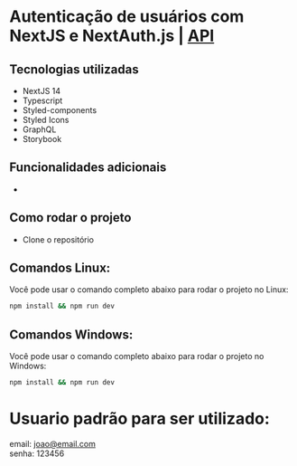 # Autenticação de usuários com NextJS e NextAuth.js | [API](https://github.com/rdGxd/Strapi_Auth)

## Tecnologias utilizadas

- NextJS 14
- Typescript
- Styled-components
- Styled Icons
- GraphQL
- Storybook

## Funcionalidades adicionais

-

## Como rodar o projeto

- Clone o repositório

## Comandos Linux:

Você pode usar o comando completo abaixo para rodar o projeto no Linux:

```bash
npm install && npm run dev
```

## Comandos Windows:

Você pode usar o comando completo abaixo para rodar o projeto no Windows:

```bash
npm install && npm run dev
```


# Usuario padrão para ser utilizado:
email: joao@email.com  
senha: 123456
